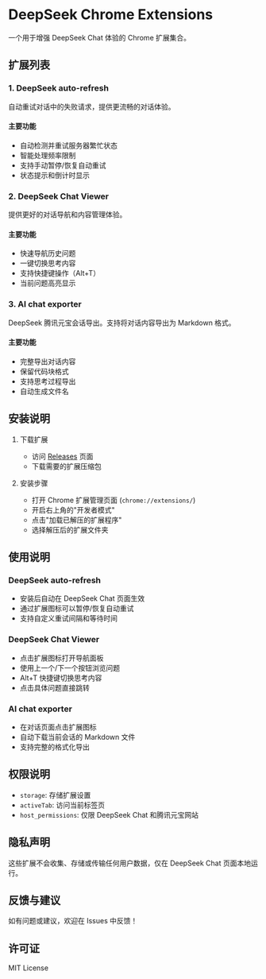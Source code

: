 # DeepSeek Chrome Extensions

一个用于增强 DeepSeek Chat 体验的 Chrome 扩展集合。

## 扩展列表

### 1. DeepSeek auto-refresh
自动重试对话中的失败请求，提供更流畅的对话体验。

#### 主要功能
- 自动检测并重试服务器繁忙状态
- 智能处理频率限制
- 支持手动暂停/恢复自动重试
- 状态提示和倒计时显示

### 2. DeepSeek Chat Viewer
提供更好的对话导航和内容管理体验。

#### 主要功能
- 快速导航历史问题
- 一键切换思考内容
- 支持快捷键操作（Alt+T）
- 当前问题高亮显示

### 3. AI chat exporter
DeepSeek 腾讯元宝会话导出。支持将对话内容导出为 Markdown 格式。

#### 主要功能
- 完整导出对话内容
- 保留代码块格式
- 支持思考过程导出
- 自动生成文件名

## 安装说明

1. 下载扩展
   - 访问 [Releases](https://github.com/Jeff-clouds/deepseek-chrome-extension-code/releases) 页面
   - 下载需要的扩展压缩包

2. 安装步骤
   - 打开 Chrome 扩展管理页面 (`chrome://extensions/`)
   - 开启右上角的"开发者模式"
   - 点击"加载已解压的扩展程序"
   - 选择解压后的扩展文件夹

## 使用说明

### DeepSeek auto-refresh
- 安装后自动在 DeepSeek Chat 页面生效
- 通过扩展图标可以暂停/恢复自动重试
- 支持自定义重试间隔和等待时间

### DeepSeek Chat Viewer
- 点击扩展图标打开导航面板
- 使用上一个/下一个按钮浏览问题
- Alt+T 快捷键切换思考内容
- 点击具体问题直接跳转

### AI chat exporter
- 在对话页面点击扩展图标
- 自动下载当前会话的 Markdown 文件
- 支持完整的格式化导出

## 权限说明
- `storage`: 存储扩展设置
- `activeTab`: 访问当前标签页
- `host_permissions`: 仅限 DeepSeek Chat 和腾讯元宝网站

## 隐私声明
这些扩展不会收集、存储或传输任何用户数据，仅在 DeepSeek Chat 页面本地运行。

## 反馈与建议
如有问题或建议，欢迎在 Issues 中反馈！

## 许可证
MIT License
